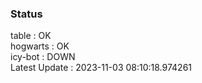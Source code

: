 ### Status


table : OK  
hogwarts : OK  
icy-bot : DOWN  
Latest Update : 2023-11-03 08:10:18.974261
